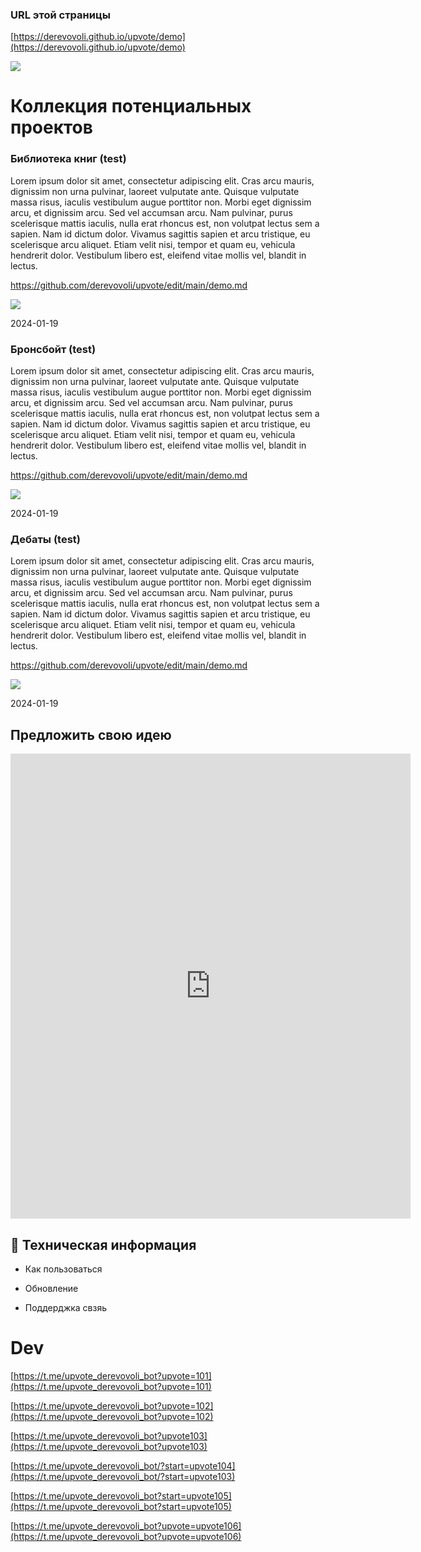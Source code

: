 
### URL этой страницы

[https://derevovoli.github.io/upvote/demo](https://derevovoli.github.io/upvote/demo)



[![][ilogo1020301]][ilink1020301]

[ilink1020301]: https://t.me/upvote_derevovoli_bot
[ilogo1020301]: https://img.shields.io/badge/%2B_%D0%9F%D1%80%D0%B5%D0%B4%D0%BB%D0%BE%D0%B6%D0%B8%D1%82%D1%8C_%D1%81%D0%B2%D0%BE%D1%8E_%D0%B8%D0%B4%D0%B5%D1%8E-blue?style=for-the-badge

# Коллекция потенциальных проектов


<h3 id="idea1020407">Библиотека книг (test)</h3>

Lorem ipsum dolor sit amet, consectetur adipiscing elit. Cras arcu mauris, dignissim non urna pulvinar, laoreet vulputate ante. Quisque vulputate massa risus, iaculis vestibulum augue porttitor non. Morbi eget dignissim arcu, et dignissim arcu. Sed vel accumsan arcu. Nam pulvinar, purus scelerisque mattis iaculis, nulla erat rhoncus est, non volutpat lectus sem a sapien. Nam id dictum dolor. Vivamus sagittis sapien et arcu tristique, eu scelerisque arcu aliquet. Etiam velit nisi, tempor et quam eu, vehicula hendrerit dolor. Vestibulum libero est, eleifend vitae mollis vel, blandit in lectus. 

https://github.com/derevovoli/upvote/edit/main/demo.md

[![][ilogo1020307]][ilink1020307]

[ilink1020307]: https://t.me/upvote_derevovoli_bot
[ilogo1020307]: https://img.shields.io/badge/upvote-23-brightgreen?style=for-the-badge&logo=Trustpilot&logoColor=white&label=Upvote&labelColor=%20%09limegreen&color=forestgreen

2024-01-19




<h3 id="idea1020408">Бронсбойт (test)</h3>

Lorem ipsum dolor sit amet, consectetur adipiscing elit. Cras arcu mauris, dignissim non urna pulvinar, laoreet vulputate ante. Quisque vulputate massa risus, iaculis vestibulum augue porttitor non. Morbi eget dignissim arcu, et dignissim arcu. Sed vel accumsan arcu. Nam pulvinar, purus scelerisque mattis iaculis, nulla erat rhoncus est, non volutpat lectus sem a sapien. Nam id dictum dolor. Vivamus sagittis sapien et arcu tristique, eu scelerisque arcu aliquet. Etiam velit nisi, tempor et quam eu, vehicula hendrerit dolor. Vestibulum libero est, eleifend vitae mollis vel, blandit in lectus. 

https://github.com/derevovoli/upvote/edit/main/demo.md

[![][ilogo1020308]][ilink1020308]

[ilink1020308]: https://t.me/upvote_derevovoli_bot
[ilogo1020308]: https://img.shields.io/badge/upvote-8-brightgreen?style=for-the-badge&logo=Trustpilot&logoColor=white&label=Upvote&labelColor=%20%09limegreen&color=forestgreen

2024-01-19

<h3 id="idea1020409">Дебаты (test)</h3>

Lorem ipsum dolor sit amet, consectetur adipiscing elit. Cras arcu mauris, dignissim non urna pulvinar, laoreet vulputate ante. Quisque vulputate massa risus, iaculis vestibulum augue porttitor non. Morbi eget dignissim arcu, et dignissim arcu. Sed vel accumsan arcu. Nam pulvinar, purus scelerisque mattis iaculis, nulla erat rhoncus est, non volutpat lectus sem a sapien. Nam id dictum dolor. Vivamus sagittis sapien et arcu tristique, eu scelerisque arcu aliquet. Etiam velit nisi, tempor et quam eu, vehicula hendrerit dolor. Vestibulum libero est, eleifend vitae mollis vel, blandit in lectus. 

https://github.com/derevovoli/upvote/edit/main/demo.md

[![][ilogo1020309]][ilink1020309]

[ilink1020309]: https://t.me/upvote_derevovoli_bot
[ilogo1020309]: https://img.shields.io/badge/upvote-3-brightgreen?style=for-the-badge&logo=Trustpilot&logoColor=white&label=Upvote&labelColor=%20%09limegreen&color=forestgreen

2024-01-19

## Предложить свою идею

<iframe src="https://docs.google.com/forms/d/e/1FAIpQLSemaIVdFMMuzsOjleLCd2dQ9WaNgQCwLs9EuOc4cGViGZn5ew/viewform?embedded=true" width="640" height="744" frameborder="0" marginheight="0" marginwidth="0">Загрузка…</iframe>


## 📌 Техническая информация

- Как пользоваться

- Обновление

- Поддерджка свзяь

# Dev

[https://t.me/upvote_derevovoli_bot?upvote=101](https://t.me/upvote_derevovoli_bot?upvote=101)

[https://t.me/upvote_derevovoli_bot?upvote=102](https://t.me/upvote_derevovoli_bot?upvote=102)

[https://t.me/upvote_derevovoli_bot?upvote103](https://t.me/upvote_derevovoli_bot?upvote103)

[https://t.me/upvote_derevovoli_bot/?start=upvote104](https://t.me/upvote_derevovoli_bot/?start=upvote103)


[https://t.me/upvote_derevovoli_bot?start=upvote105](https://t.me/upvote_derevovoli_bot?start=upvote105)



[https://t.me/upvote_derevovoli_bot?upvote=upvote106](https://t.me/upvote_derevovoli_bot?upvote=upvote106)




